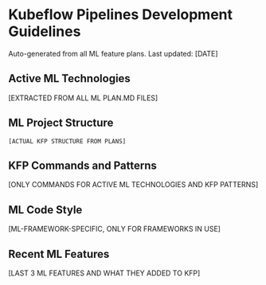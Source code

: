 # Kubeflow Pipelines Development Guidelines

Auto-generated from all ML feature plans. Last updated: [DATE]

## Active ML Technologies
[EXTRACTED FROM ALL ML PLAN.MD FILES]

## ML Project Structure
```
[ACTUAL KFP STRUCTURE FROM PLANS]
```

## KFP Commands and Patterns
[ONLY COMMANDS FOR ACTIVE ML TECHNOLOGIES AND KFP PATTERNS]

## ML Code Style
[ML-FRAMEWORK-SPECIFIC, ONLY FOR FRAMEWORKS IN USE]

## Recent ML Features
[LAST 3 ML FEATURES AND WHAT THEY ADDED TO KFP]

<!-- KFP MANUAL ADDITIONS START -->
<!-- KFP MANUAL ADDITIONS END -->